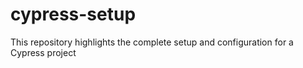 # cypress-setup
 This repository highlights the complete setup and configuration for a Cypress project
